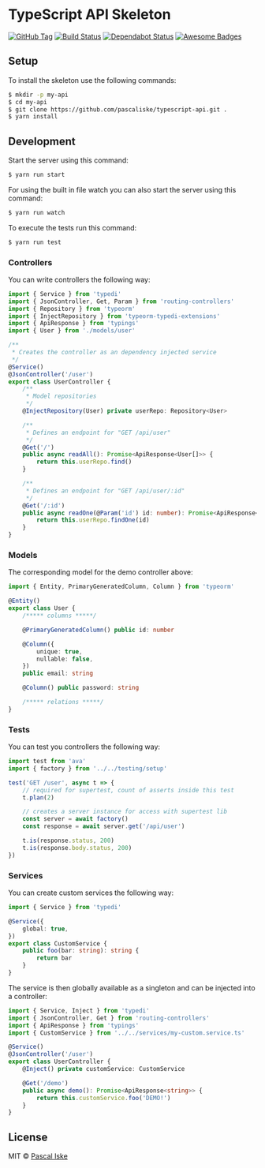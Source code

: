 # TypeScript API Skeleton

[![GitHub Tag](https://img.shields.io/github/tag/pascaliske/typescript-api.svg?style=flat-square)](https://github.com/pascaliske/typescript-api) [![Build Status](https://img.shields.io/github/workflow/status/pascaliske/typescript-api/Test%20package/master?label=test&style=flat-square)](https://github.com/pascaliske/typescript-api/actions) [![Dependabot Status](https://api.dependabot.com/badges/status?host=github&repo=pascaliske/typescript-api)](https://dependabot.com) [![Awesome Badges](https://img.shields.io/badge/badges-awesome-green.svg?style=flat-square)](https://github.com/Naereen/badges)

## Setup

To install the skeleton use the following commands:

```bash
$ mkdir -p my-api
$ cd my-api
$ git clone https://github.com/pascaliske/typescript-api.git .
$ yarn install
```

## Development

Start the server using this command:

```bash
$ yarn run start
```

For using the built in file watch you can also start the server using this command:

```bash
$ yarn run watch
```

To execute the tests run this command:

```bash
$ yarn run test
```

### Controllers

You can write controllers the following way:

```typescript
import { Service } from 'typedi'
import { JsonController, Get, Param } from 'routing-controllers'
import { Repository } from 'typeorm'
import { InjectRepository } from 'typeorm-typedi-extensions'
import { ApiResponse } from 'typings'
import { User } from './models/user'

/**
 * Creates the controller as an dependency injected service
 */
@Service()
@JsonController('/user')
export class UserController {
    /**
     * Model repositories
     */
    @InjectRepository(User) private userRepo: Repository<User>

    /**
     * Defines an endpoint for "GET /api/user"
     */
    @Get('/')
    public async readAll(): Promise<ApiResponse<User[]>> {
        return this.userRepo.find()
    }

    /**
     * Defines an endpoint for "GET /api/user/:id"
     */
    @Get('/:id')
    public async readOne(@Param('id') id: number): Promise<ApiResponse<User>> {
        return this.userRepo.findOne(id)
    }
}
```

### Models

The corresponding model for the demo controller above:

```typescript
import { Entity, PrimaryGeneratedColumn, Column } from 'typeorm'

@Entity()
export class User {
    /***** columns *****/

    @PrimaryGeneratedColumn() public id: number

    @Column({
        unique: true,
        nullable: false,
    })
    public email: string

    @Column() public password: string

    /***** relations *****/
}
```

### Tests

You can test you controllers the following way:

```typescript
import test from 'ava'
import { factory } from '../../testing/setup'

test('GET /user', async t => {
    // required for supertest, count of asserts inside this test
    t.plan(2)

    // creates a server instance for access with supertest lib
    const server = await factory()
    const response = await server.get('/api/user')

    t.is(response.status, 200)
    t.is(response.body.status, 200)
})
```

### Services

You can create custom services the following way:

```typescript
import { Service } from 'typedi'

@Service({
    global: true,
})
export class CustomService {
    public foo(bar: string): string {
        return bar
    }
}
```

The service is then globally available as a singleton and can be injected into a controller:

```typescript
import { Service, Inject } from 'typedi'
import { JsonController, Get } from 'routing-controllers'
import { ApiResponse } from 'typings'
import { CustomService } from '../../services/my-custom.service.ts'

@Service()
@JsonController('/user')
export class UserController {
    @Inject() private customService: CustomService

    @Get('/demo')
    public async demo(): Promise<ApiResponse<string>> {
        return this.customService.foo('DEMO!')
    }
}
```

## License

MIT © [Pascal Iske](https://pascaliske.dev)
